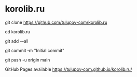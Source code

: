 # korolib.ru

git clone https://github.com/tulupov-com/korolib.ru

cd korolib.ru

git add --all

git commit -m "Initial commit"

git push -u origin main

GitHub Pages available https://tulupov-com.github.io/korolib.ru/
